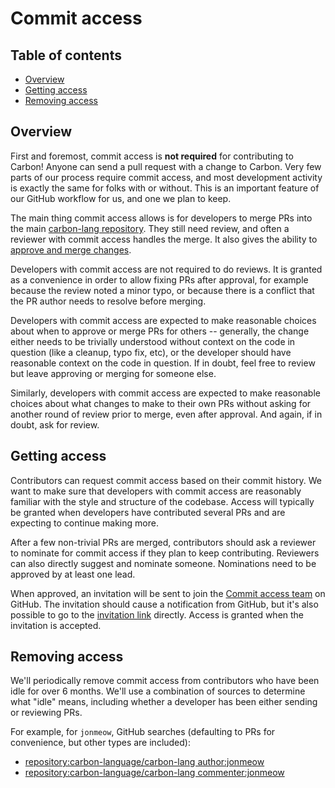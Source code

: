 # Commit access

<!--
Part of the Carbon Language project, under the Apache License v2.0 with LLVM
Exceptions. See /LICENSE for license information.
SPDX-License-Identifier: Apache-2.0 WITH LLVM-exception
-->

<!-- toc -->

## Table of contents

-   [Overview](#overview)
-   [Getting access](#getting-access)
-   [Removing access](#removing-access)

<!-- tocstop -->

## Overview

First and foremost, commit access is **not required** for contributing to Carbon! Anyone can send a pull request with a change to Carbon. Very few parts of our process require commit access, and most development activity is exactly the same for folks with or without. This is an important feature of our GitHub workflow for us, and one we plan to keep.

The main thing commit access allows is for developers to merge PRs into the main
[carbon-lang repository](https://github.com/carbon-language/carbon-lang/). They still need review, and often a reviewer with commit access handles the merge. It
also gives the ability to [approve and merge changes](code_review.md).

Developers with commit access are not required to do reviews. It is granted as a
convenience in order to allow fixing PRs after approval, for example because the
review noted a minor typo, or because there is a conflict that the PR author
needs to resolve before merging.

Developers with commit access are expected to make reasonable choices about when
to approve or merge PRs for others -- generally, the change either needs to be trivially understood without context on the code in question (like a cleanup, typo fix, etc), or the developer should have reasonable context on the code in question. If in doubt, feel free to review but leave approving or merging for someone else.

Similarly, developers with commit access are expected to make reasonable choices about what changes to make to their own PRs
without asking for another round of review prior to merge, even after approval. And again, if in doubt, ask for review.

## Getting access

Contributors can request commit access based on their commit history. We want to
make sure that developers with commit access are reasonably familiar with the
style and structure of the codebase. Access will typically be granted when
developers have contributed several PRs and are expecting to continue making
more.

After a few non-trivial PRs are merged, contributors should ask a reviewer to nominate for commit access if they plan to keep contributing. Reviewers can also directly suggest and nominate someone.
Nominations need to be approved by at least one lead.

When approved, an invitation will be sent to join the
[Commit access team](https://github.com/orgs/carbon-language/teams/commit-access)
on GitHub. The invitation should cause a notification from GitHub, but it's also
possible to go to the
[invitation link](https://github.com/orgs/carbon-language/invitation) directly.
Access is granted when the invitation is accepted.

## Removing access

We'll periodically remove commit access from contributors who have been idle for
over 6 months. We'll use a combination of sources to determine what "idle"
means, including whether a developer has been either sending or reviewing PRs.

For example, for `jonmeow`, GitHub searches (defaulting to PRs for convenience,
but other types are included):

-   [repository:carbon-language/carbon-lang author:jonmeow](https://github.com/search?q=repository%3Acarbon-language%2Fcarbon-lang+author%3Ajonmeow&type=pullrequests)
-   [repository:carbon-language/carbon-lang commenter:jonmeow](https://github.com/search?q=repository%3Acarbon-language%2Fcarbon-lang+commenter%3Ajonmeow&type=pullrequests)
